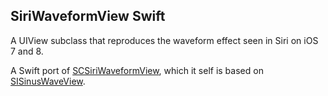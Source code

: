 ## SiriWaveformView Swift

A UIView subclass that reproduces the waveform effect seen in Siri on iOS 7 and 8.

A Swift port of [SCSiriWaveformView](https://github.com/stefanceriu/SCSiriWaveformView), which it self is based on [SISinusWaveView](https://github.com/raffael/SISinusWaveView).